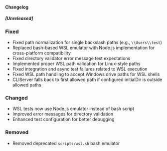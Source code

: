 #### Changelog

##### [Unreleased]

### Fixed
- Fixed path normalization for single backslash paths (e.g., `\\Users\\test`)
- Replaced bash-based WSL emulator with Node.js implementation for cross-platform compatibility
- Fixed directory validator error message test expectations
- Implemented proper WSL path validation for Linux-style paths
- Fixed integration and async test failures related to WSL execution
- Fixed WSL path handling to accept Windows drive paths for WSL shells
- CLIServer falls back to first allowed path if configured initialDir is outside allowed paths

### Changed
- WSL tests now use Node.js emulator instead of bash script
- Improved error messages for directory validation
- Enhanced test configuration for better debugging

### Removed
- Removed deprecated `scripts/wsl.sh` bash emulator
